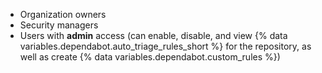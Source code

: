 * Organization owners
* Security managers
* Users with **admin** access (can enable, disable, and view {% data variables.dependabot.auto_triage_rules_short %} for the repository, as well as create {% data variables.dependabot.custom_rules %})
